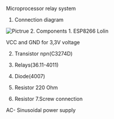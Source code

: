 Microprocessor relay system
1. Connection diagram

 <img src="https://github.com/przemyslaw-turek/gm/tree/dev/hardware/power/MicroprocessorRelaySystem/Schematic/MicroprocessorRelaySystem.bmp" alt="Pictrue" title=" " /> 
2. Components
1. ESP8266 Lolin
 
VCC and GND for 3,3V voltage

2. Transistor npn(C3274D)
 

3. Relays(36.11-4011)
 
4. Diode(4007)
5. Resistor 220 Ohm
6. Resistor 
7.Screw connection
 
AC- Sinusoidal power supply



